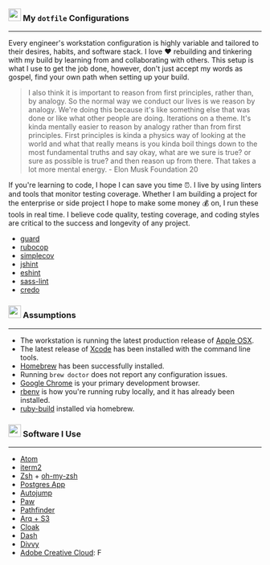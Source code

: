 ### <img src="https://cdn.rawgit.com/chrishough/my-public-data/master/my-configurations/noun_65750_cc.svg" height="25"> My `dotfile` Configurations
----
Every engineer's workstation configuration is highly variable and tailored to their desires, habits, and software stack. I love :heart: rebuilding and tinkering with my build by learning from and collaborating with others.  This setup is what I use to get the job done, however, don't just accept my words as gospel, find your own path when setting up your build.  

>I also think it is important to reason from first principles, rather than, by analogy. So the normal way we conduct our lives is we reason by analogy. We're doing this because it's like something else that was done or like what other people are doing. Iterations on a theme. It's kinda mentally easier to reason by analogy rather than from first principles. First principles is kinda a physics way of looking at the world and what that really means is you kinda boil things down to the most fundamental truths and say okay, what are we sure is true? or sure as possible is true? and then reason up from there. That takes a lot more mental energy. - Elon Musk Foundation 20

If you're learning to code, I hope I can save you time :alarm_clock:. I live by using linters and tools that monitor testing coverage.  Whether I am building a project for the enterprise or side project I hope to make some money :moneybag: on, I run these tools in real time.  I believe code quality, testing coverage, and coding styles are critical to the success and longevity of any project.

* [guard](https://github.com/guard/guard)
* [rubocop](https://github.com/bbatsov/rubocop)
* [simplecov](https://github.com/colszowka/simplecov)
* [jshint](https://github.com/stereobooster/jshintrb)
* [eshint](http://eslint.org/)
* [sass-lint](https://github.com/brigade/scss-lint)
* [credo](https://github.com/rrrene/credo)

### <img src="https://cdn.rawgit.com/chrishough/my-public-data/master/my-configurations/noun_446349_cc.svg" height="25"> Assumptions

---

* The workstation is running the latest production release of [Apple OSX](http://www.apple.com/osx/).
* The latest release of [Xcode](https://developer.apple.com/xcode/) has been installed with the command line tools.
* [Homebrew](http://brew.sh/) has been successfully installed.
* Running ```brew doctor``` does not report any configuration issues.
* [Google Chrome](http://www.google.com/chrome) is your primary development browser.
* [rbenv](https://github.com/sstephenson/rbenv) is how you're running ruby locally, and it has already been installed.
* [ruby-build](https://github.com/sstephenson/ruby-build) installed via homebrew.

### <img src="https://cdn.rawgit.com/chrishough/my-public-data/master/my-configurations/noun_154266_cc.svg" height="25"> Software I Use

---
* [Atom](https://atom.io/)
* [iterm2](http://www.iterm2.com)
* [Zsh](http://www.zsh.org/) + [oh-my-zsh](https://github.com/robbyrussell/oh-my-zsh)
* [Postgres App](http://postgresapp.com/)
* [Autojump](https://github.com/joelthelion/autojump)
* [Paw](https://luckymarmot.com/paw)
* [Pathfinder](http://cocoatech.com/pathfinder/)
* [Arq + S3](http://www.haystacksoftware.com/arq/)
* [Cloak](https://www.getcloak.com/)
* [Dash](http://kapeli.com/dash)
* [Divvy](https://mizage.com/divvy/)
* [Adobe Creative Cloud](http://www.adobe.com/):
F
